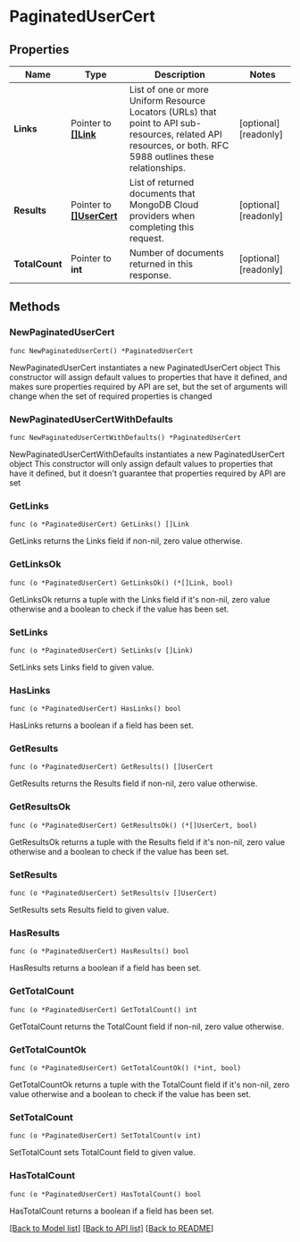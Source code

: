 # PaginatedUserCert

## Properties

Name | Type | Description | Notes
------------ | ------------- | ------------- | -------------
**Links** | Pointer to [**[]Link**](Link.md) | List of one or more Uniform Resource Locators (URLs) that point to API sub-resources, related API resources, or both. RFC 5988 outlines these relationships. | [optional] [readonly] 
**Results** | Pointer to [**[]UserCert**](UserCert.md) | List of returned documents that MongoDB Cloud providers when completing this request. | [optional] [readonly] 
**TotalCount** | Pointer to **int** | Number of documents returned in this response. | [optional] [readonly] 

## Methods

### NewPaginatedUserCert

`func NewPaginatedUserCert() *PaginatedUserCert`

NewPaginatedUserCert instantiates a new PaginatedUserCert object
This constructor will assign default values to properties that have it defined,
and makes sure properties required by API are set, but the set of arguments
will change when the set of required properties is changed

### NewPaginatedUserCertWithDefaults

`func NewPaginatedUserCertWithDefaults() *PaginatedUserCert`

NewPaginatedUserCertWithDefaults instantiates a new PaginatedUserCert object
This constructor will only assign default values to properties that have it defined,
but it doesn't guarantee that properties required by API are set

### GetLinks

`func (o *PaginatedUserCert) GetLinks() []Link`

GetLinks returns the Links field if non-nil, zero value otherwise.

### GetLinksOk

`func (o *PaginatedUserCert) GetLinksOk() (*[]Link, bool)`

GetLinksOk returns a tuple with the Links field if it's non-nil, zero value otherwise
and a boolean to check if the value has been set.

### SetLinks

`func (o *PaginatedUserCert) SetLinks(v []Link)`

SetLinks sets Links field to given value.

### HasLinks

`func (o *PaginatedUserCert) HasLinks() bool`

HasLinks returns a boolean if a field has been set.

### GetResults

`func (o *PaginatedUserCert) GetResults() []UserCert`

GetResults returns the Results field if non-nil, zero value otherwise.

### GetResultsOk

`func (o *PaginatedUserCert) GetResultsOk() (*[]UserCert, bool)`

GetResultsOk returns a tuple with the Results field if it's non-nil, zero value otherwise
and a boolean to check if the value has been set.

### SetResults

`func (o *PaginatedUserCert) SetResults(v []UserCert)`

SetResults sets Results field to given value.

### HasResults

`func (o *PaginatedUserCert) HasResults() bool`

HasResults returns a boolean if a field has been set.

### GetTotalCount

`func (o *PaginatedUserCert) GetTotalCount() int`

GetTotalCount returns the TotalCount field if non-nil, zero value otherwise.

### GetTotalCountOk

`func (o *PaginatedUserCert) GetTotalCountOk() (*int, bool)`

GetTotalCountOk returns a tuple with the TotalCount field if it's non-nil, zero value otherwise
and a boolean to check if the value has been set.

### SetTotalCount

`func (o *PaginatedUserCert) SetTotalCount(v int)`

SetTotalCount sets TotalCount field to given value.

### HasTotalCount

`func (o *PaginatedUserCert) HasTotalCount() bool`

HasTotalCount returns a boolean if a field has been set.


[[Back to Model list]](../README.md#documentation-for-models) [[Back to API list]](../README.md#documentation-for-api-endpoints) [[Back to README]](../README.md)


